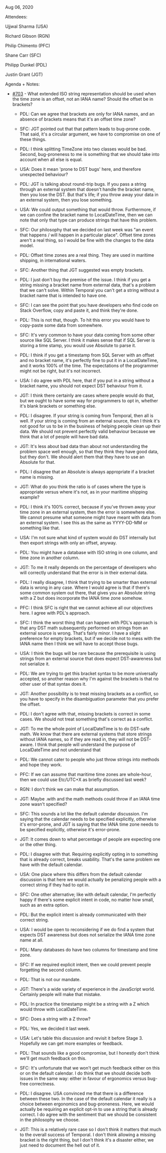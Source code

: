 Aug 06, 2020

Attendees:

Ujjwal Sharma (USA)

Richard Gibson (RGN)

Philip Chimento (PFC)

Shane Carr (SFC)

Philipp Dunkel (PDL)

Justin Grant (JGT)

Agenda + Notes:

* [#703](https://github.com/tc39/proposal-temporal/issues/703) - What extended ISO string representation should be used when the time zone is an offset, not an IANA name? Should the offset be in brackets?

    * PDL: Can we agree that brackets are only for IANA names, and an absence of brackets means that it's an offset time zone?

    * SFC: JGT pointed out that that pattern leads to bug-prone code. That said, it's a circular argument, we have to compromise on one of these things.

    * PDL: I think splitting TimeZone into two classes would be bad. Second, bug-proneness to me is something that we should take into account when all else is equal.

    * USA: Does it mean 'prone to DST bugs' here, and therefore unexpected behaviour?

    * PDL: JGT is talking about round-trip bugs. If you pass a string through an external system that doesn't handle the bracket name, then you lose the DST. But that's life; if you throw away your data in an external system, then you lose something.

    * USA: We could output something that would throw. Furthermore, if we can confine the bracket name to LocalDateTime, then we can note that only that type can produce strings that have this problem.

    * SFC: Our philosophy that we decided on last week was "an event that happens / will happen in a particular place". Offset time zones aren't a real thing, so I would be fine with the changes to the data model.

    * PDL: Offset time zones are a real thing. They are used in maritime shipping, in international waters.

    * SFC: Another thing that JGT suggested was empty brackets.

    * PDL: I just don't buy the premise of the issue. I think if you get a string missing a bracket name from external data, that's a problem that we can't solve. Within Temporal you can't get a string without a bracket name that is intended to have one.

    * SFC: I can see the point that you have developers who find code on Stack Overflow, copy and paste it, and think they're done.

    * PDL: This is not that, though. To hit this error you would have to copy-paste some data from somewhere.

    * SFC: It's very common to have your data coming from some other source like SQL Server. I think it makes sense that if SQL Server is storing a time stamp, you would use Absolute to parse it.

    * PDL: I think if you get a timestamp from SQL Server with an offset and no bracket name, it's perfectly fine to put it in a LocalDateTime, and it works 100% of the time. The expectations of the programmer might not be right, but it's not incorrect.

    * USA: I do agree with PDL here, that if you put in a string without a bracket name, you should not expect DST behaviour from it.

    * JGT: I think there certainly are cases where people would do that, but we ought to have some way for programmers to opt in, whether it's blank brackets or something else.

    * PDL: I disagree. If your string is coming from Temporal, then all is well. If your string is coming from an external source, then I think it's not good for us to be in the business of helping people clean up their data. We should not prevent perfectly valid behaviour because we think that a lot of people will have bad data.

    * JGT: It's less about bad data than about not understanding the problem space well enough, so that they think they have good data, but they don't. We should alert them that they have to use an Absolute for that.

    * PDL: I disagree that an Absolute is always appropriate if a bracket name is missing.

    * JGT: What do you think the ratio is of cases where the type is appropriate versus where it's not, as in your maritime shipping example?

    * PDL: I think it's 100% correct, because if you've thrown away your time zone in an external system, then the error is somewhere else. We cannot presume what someone might have meant with data from an external system. I see this as the same as YYYY-DD-MM or something like that.

    * USA: I'm not sure what kind of system would do DST internally but then export strings with only an offset, anyway.

    * PDL: You might have a database with ISO string in one column, and time zone in another column.

    * JGT: To me it really depends on the percentage of developers who will correctly understand that the error is in their external data.

    * PDL: I really disagree, I think that trying to be smarter than external data is wrong in any case. Where I would agree is that if there's some common system out there, that gives you an Absolute string with a Z but does incorporate the IANA time zone somehow.

    * PFC: I think SFC is right that we cannot achieve all our objectives here. I agree with PDL's approach.

    * SFC: I think the worst thing that can happen with PDL's approach is that any DST math subsequently performed on strings from an external source is wrong. That's fairly minor. I have a slight preference for empty brackets, but if we decide not to mess with the IANA name then I think we will have to accept those bugs.

    * USA: I think the bugs will be rare because the prerequisite is using strings from an external source that does expect DST-awareness but not serialize it.

    * PDL: We are trying to get this bracket syntax to be more universally accepted, so another reason why I'm against the brackets is that no other user of that syntax does it.

    * JGT: Another possibility is to treat missing brackets as a conflict, so you have to specify in the disambiguation parameter that you prefer the offset.

    * PDL: I don't agree with that, missing brackets is correct in some cases. We should not treat something that's correct as a conflict.

    * JGT: To me the whole point of LocalDateTime is to do DST-safe math. We know that there are external systems that store strings without IANA names, so if they are read in, they will not be DST-aware. I think that people will understand the purpose of LocalDateTime and not understand that

    * PDL: We cannot cater to people who just throw strings into methods and hope they work.

    * PFC: If we can assume that maritime time zones are whole-hour, then we could use Etc/UTC+X as briefly discussed last week?

    * RGN: I don't think we can make that assumption.

    * JGT: Maybe .with and the math methods could throw if an IANA time zone wasn't specified?

    * SFC: This sounds a lot like the default calendar discussion. I'm saying that the calendar needs to be specified explicitly, otherwise it's error-prone, and JGT is saying that the IANA time zone needs to be specified explicitly, otherwise it's error-prone.

    * JGT: It comes down to what percentage of people are expecting one or the other thing.

    * PDL: I disagree with that. Requiring explicitly opting in to something that is already correct, breaks usability. That's the same problem we have with the default calendar.

    * USA: One place where this differs from the default calendar discussion is that here we would actually be penalizing people with a correct string if they had to opt in.

    * SFC: One other alternative; like with default calendar, I'm perfectly happy if there's some explicit intent in code, no matter how small, such as an extra option.

    * PDL: But the explicit intent is already communicated with their correct string.

    * USA: I would be open to reconsidering if we do find a system that expects DST awareness but does not serialize the IANA time zone name at all.

    * PDL: Many databases do have two columns for timestamp and time zone.

    * SFC: If we required explicit intent, then we could prevent people forgetting the second column.

    * PDL: That is not our mandate.

    * JGT: There's a wide variety of experience in the JavaScript world. Certainly people will make that mistake.

    * PDL: In practice the timestamp might be a string with a Z which would throw with LocalDateTime.

    * SFC: Does a string with a Z throw?

    * PDL: Yes, we decided it last week.

    * USA: Let's table this discussion and revisit it before Stage 3. Hopefully we can get more examples or feedback.

    * PDL: That sounds like a good compromise, but I honestly don't think we'll get much feedback on this.

    * SFC: It's unfortunate that we won't get much feedback either on this or on the default calendar. I do think that we should decide both issues in the same way: either in favour of ergonomics versus bug-free correctness.

    * PDL: I disagree. USA convinced me that there is a difference between these two. In the case of the default calendar it really is a choice between ergonomics and bug-proneness. Here, we would actually be requiring an explicit opt-in to use a string that is already correct. I do agree with the sentiment that we should be consistent in the philosophy we choose.

    * JGT: This is a relatively rare case so I don't think it matters that much to the overall success of Temporal. I don't think allowing a missing bracket is the right thing, but I don't think it's a disaster either, we just need to document the hell out of it.
